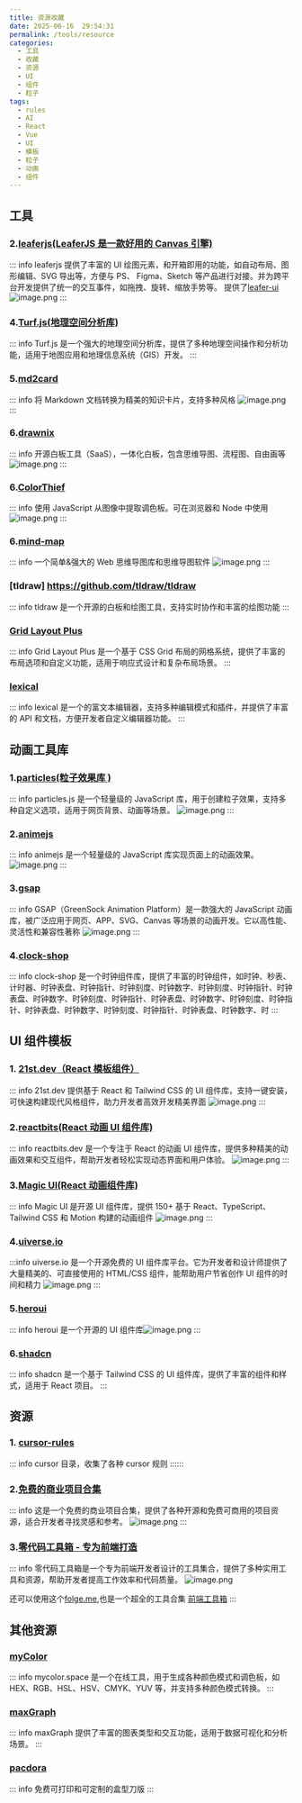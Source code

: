 ```yaml
---
title: 资源收藏
date: 2025-06-16  29:54:31
permalink: /tools/resource
categories:
  - 工具
  - 收藏
  - 资源
  - UI
  - 组件
  - 粒子
tags:
  - rules
  - AI
  - React
  - Vue
  - UI
  - 模板
  - 粒子
  - 动画
  - 组件
---
```


## 工具

### 2.[leaferjs(LeaferJS 是一款好用的 Canvas 引擎)](https://www.leaferjs.com/ui/guide/)

::: info
leaferjs 提供了丰富的 UI 绘图元素，和开箱即用的功能，如自动布局、图形编辑、SVG 导出等，方便与 PS、 Figma、Sketch 等产品进行对接。并为跨平台开发提供了统一的交互事件，如拖拽、旋转、缩放手势等。
提供了[leafer-ui](https://www.leaferjs.com/ui/guide/)
![image.png](http://tva1.sinaimg.cn/large/69abf49bly1i3hy0nh4coj219s0um4fx.jpg)
:::

### 4.[Turf.js(地理空间分析库)](https://turfjs.fenxianglu.cn/docs/getting-started)

::: info
Turf.js 是一个强大的地理空间分析库，提供了多种地理空间操作和分析功能，适用于地图应用和地理信息系统（GIS）开发。
:::

### 5.[md2card](https://md2card.com/zh)

::: info
将 Markdown 文档转换为精美的知识卡片，支持多种风格
![image.png](http://tva1.sinaimg.cn/large/69abf49bly1i3hxooqtjrj220s15ohdt.jpg)
:::

### 6.[drawnix](https://github.com/plait-board/drawnix)

::: info
开源白板工具（SaaS），一体化白板，包含思维导图、流程图、自由画等
![image.png](http://tva1.sinaimg.cn/large/69abf49bly1i3hylte5qmj21uu1580zv.jpg)
:::

### 6.[ColorThief](https://github.com/lokesh/color-thief)

::: info
使用 JavaScript 从图像中提取调色板。可在浏览器和 Node 中使用
![image.png](http://tva1.sinaimg.cn/large/69abf49bly1i3i4zr3mzxj21b81cm7wh.jpg)
:::

### 6.[mind-map](https://github.com/wanglin2/mind-map)

::: info
一个简单&强大的 Web 思维导图库和思维导图软件
![image.png](http://tva1.sinaimg.cn/large/69abf49bly1i3i52d778nj21p8120wje.jpg)
:::

### [tldraw] https://github.com/tldraw/tldraw

::: info
tldraw 是一个开源的白板和绘图工具，支持实时协作和丰富的绘图功能
:::

### [Grid Layout Plus](https://grid-layout-plus.netlify.app/zh/)

::: info
Grid Layout Plus 是一个基于 CSS Grid 布局的网格系统，提供了丰富的布局选项和自定义功能，适用于响应式设计和复杂布局场景。
:::

### [lexical](https://lexical.dev/)

::: info
lexical 是一个的富文本编辑器，支持多种编辑模式和插件，并提供了丰富的 API 和文档，方便开发者自定义编辑器功能。
:::

## 动画工具库

### 1.[particles(粒子效果库 )](https://particles.js.org/)

::: info
particles.js 是一个轻量级的 JavaScript 库，用于创建粒子效果，支持多种自定义选项，适用于网页背景、动画等场景。
![image.png](http://tva1.sinaimg.cn/large/69abf49bly1i3hxqmnuyij20zu15stjb.jpg)
:::

### 2.[animejs](https://animejs.cn/)

::: info
animejs 是一个轻量级的 JavaScript 库实现页面上的动画效果。
![image.png](http://tva1.sinaimg.cn/large/69abf49bly1i3hyvkoswtj21xi19ch1f.jpg)
:::

### 3.[gsap](https://gsap.com/)

::: info
GSAP（GreenSock Animation Platform）是一款强大的 JavaScript 动画库，被广泛应用于网页、APP、SVG、Canvas 等场景的动画开发。它以高性能、灵活性和兼容性著称
![image.png](http://tva1.sinaimg.cn/large/69abf49bly1i3i0vpsxyfj22di1cm4fr.jpg)
:::

### 4.[clock-shop](https://drawcall.github.io/clock-shop/#portfolio)

::: info
clock-shop 是一个时钟组件库，提供了丰富的时钟组件，如时钟、秒表、计时器、时钟表盘、时钟指针、时钟刻度、时钟数字、时钟刻度、时钟指针、时钟表盘、时钟数字、时钟刻度、时钟指针、时钟表盘、时钟数字、时钟刻度、时钟指针、时钟表盘、时钟数字、时钟刻度、时钟指针、时钟表盘、时钟数字、时
:::

## UI 组件模板

### 1. [21st.dev（React 模板组件）](https://21st.dev/)

::: info
21st.dev 提供基于 React 和 Tailwind CSS 的 UI 组件库，支持一键安装，可快速构建现代风格组件，助力开发者高效开发精美界面
![image.png](http://tva1.sinaimg.cn/large/69abf49bly1i3hy2fnbjvj22bo17k4pa.jpg)
:::

### 2.[reactbits(React 动画 UI 组件库)](https://www.reactbits.dev/)

::: info
reactbits.dev 是一个专注于 React 的动画 UI 组件库，提供多种精美的动画效果和交互组件，帮助开发者轻松实现动态界面和用户体验。
![image.png](http://tva1.sinaimg.cn/large/69abf49bly1i3hy3vgocpj22bu17c4e4.jpg)
:::

### 3.[Magic UI(React 动画组件库)](https://magicui.design/)

::: info
Magic UI 是开源 UI 组件库，提供 150+ 基于 React、TypeScript、Tailwind CSS 和 Motion 构建的动画组件
![image.png](http://tva1.sinaimg.cn/large/69abf49bly1i3hy5l17k7j2244158wnk.jpg)
:::

### 4.[uiverse.io](https://uiverse.io/gharsh11032000/ancient-starfish-68)

:::info
uiverse.io 是一个开源免费的 UI 组件库平台。它为开发者和设计师提供了大量精美的、可直接使用的 HTML/CSS 组件，能帮助用户节省创作 UI 组件的时间和精力
![image.png](http://tva1.sinaimg.cn/large/69abf49bly1i3hy62mgosj225q17k7nf.jpg)
:::

### 5.[heroui](https://www.heroui.com/)

::: info
heroui 是一个开源的 UI 组件库![image.png](http://tva1.sinaimg.cn/large/69abf49bly1i5w1ge38tbj22ee0z2h1x.jpg)
:::

### 6.[shadcn](https://ui.shadcn.com/)

::: info
shadcn 是一个基于 Tailwind CSS 的 UI 组件库，提供了丰富的组件和样式，适用于 React 项目。
:::

## 资源

### 1. [cursor-rules](https://cursor.directory/rules)

::: info
cursor 目录，收集了各种 cursor 规则
::::::

### 2.[免费的商业项目合集](https://www.thosefree.com/)

::: info
这是一个免费的商业项目合集，提供了各种开源和免费可商用的项目资源，适合开发者寻找灵感和参考。
![image.png](http://tva1.sinaimg.cn/large/69abf49bly1i3hy7t6e7zj22hq1i41ky.jpg)
:::

### 3.[零代码工具箱 - 专为前端打造](https://www.lingdaima.com/)

::: info
零代码工具箱是一个专为前端开发者设计的工具集合，提供了多种实用工具和资源，帮助开发者提高工作效率和代码质量。
![image.png](http://tva1.sinaimg.cn/large/69abf49bly1i3hybyeugej21yo0zkkcu.jpg)

还可以使用这个[folge.me](https://folge.me/tools/image-to-base64),也是一个超全的工具合集
[前端工具箱](https://www.runjs.cool/svg2react)
:::

## 其他资源

### [myColor](https://mycolor.space/)

::: info
mycolor.space 是一个在线工具，用于生成各种颜色模式和调色板，如 HEX、RGB、HSL、HSV、CMYK、YUV 等，并支持多种颜色模式转换。
:::

### [maxGraph](https://maxgraph.cn/)

::: info
maxGraph 提供了丰富的图表类型和交互功能，适用于数据可视化和分析场景。
:::

### [pacdora](https://www.pacdora.cn/dielines)

::: info
免费可打印和可定制的盒型刀版
:::
